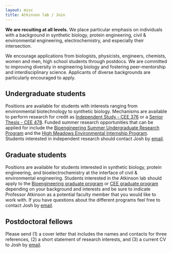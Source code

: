 ```yaml
---
layout: misc
title: Atkinson lab / Join
---
```



**We are recuiting at all levels.**  We place particular emphasis on individuals with a background in synthetic biology, protein engineering, civil & environmental engineering, electrochemistry, and especially their intersection. 

We encourage applications from biologists, physicists, engineers, chemists, women and men, high school students through postdocs. We are committed to improving diversity in engineering biology and fostering peer-mentorship and interdisciplinary science. Applicants of diverse backgrounds are particularly encouraged to apply.

## Undergraduate students
Positions are available for students with interests ranging from environmental biotechnology to synthetic biology. Mechanisms are available to perform research for credit as [Independent Study - CEE 376](https://www.princeton.edu/academics/area-of-study/civil-and-environmental-engineering?page=1) or a [Senior Thesis - CEE 478](https://www.princeton.edu/academics/area-of-study/civil-and-environmental-engineering?page=1). Funded summer research opportunities that can be applied for include the [Bioengineering Summer Undergraduate Research Program](https://bioengineering.princeton.edu/join-us/summer-undergraduate-research-program) and the [High Meadows Environmental Internship Program](https://environment.princeton.edu/education/internships/). Students interested in independent research should contact Josh by <a href="mailto:joshatkinson@princeton.edu">email</a>.

## Graduate students

Positions are available for students interested in synthetic biology, protein engineering, and bioelectrochemistry at the interface of civil & environmental engineering. Students interested in the Atkinson lab should apply to the [Bioengineering graduate program](https://bioengineering.princeton.edu/graduate) or [CEE graduate program](https://cee.princeton.edu/graduate/how-apply) depending on your background and interests and be sure to indicate Professor Atkinson as a potential faculty member that you would like to work with. If you have questions about the different programs feel free to contact Josh by <a href="mailto:joshatkinson@princeton.edu">email</a>.

## Postdoctoral fellows

Please send (1) a cover letter that includes the names and contacts for three references, (2) a short statement of research interests, and (3) a current CV to Josh by <a href="mailto:joshatkinson@princeton.edu">email</a>.
